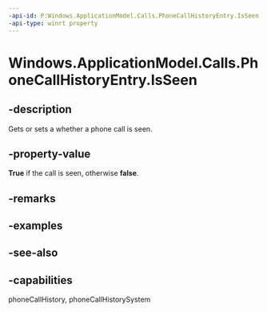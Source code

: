 ```yaml
---
-api-id: P:Windows.ApplicationModel.Calls.PhoneCallHistoryEntry.IsSeen
-api-type: winrt property
---
```


<!-- Property syntax
public bool IsSeen { get;  set; }
-->

# Windows.ApplicationModel.Calls.PhoneCallHistoryEntry.IsSeen

## -description
Gets or sets a whether a phone call is seen.

## -property-value
**True** if the call is seen, otherwise **false**.

## -remarks

## -examples

## -see-also

## -capabilities
phoneCallHistory, phoneCallHistorySystem

